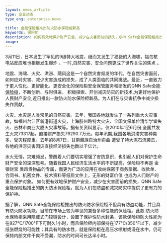 ```yaml
---
layout: news_article
type: 企业动态
type_eng: enterprise-news

title: 全能保险柜推出防火防水保险柜新品
keywords: 保险柜
description: 如何有效地保护财产安全，减少在灾害面前的损失，QNN Safe全能保险柜推出的防火防水保险柜，为人们在防盗和减灾防灾中提供了更有力的保护神。
image: 
---
```

3月11日，日本发生了罕见的9级特大地震，继而又发生了猖獗的大海啸，福岛核电站反应堆也相继发生爆炸 。一时,自然灾害、安全问题更成了世界关注的焦点 。

地震、海啸、火灾、洪涝、飓风这是一个自然灾害频发的年代。在自然灾害面前，如何应对灾害、减少灾害造成的损失，成了人类面临的共同挑战。最近，一直致力于更人性化、更智能化、更安全化的保险柜安全保管服务和研发的QNN Safe全能[保险柜](http://www.qnnsafe.com/)，不断创新、与时俱进， 积极探索、开创减灾防灾的新技术,为更好地保护人民财产安全,近日推出一款防火防水保险柜新品，为人们在与灾害抗争中减少损失作贡献。

火灾、水灾是人类常见的自然灾害。去年，我国各地就发生了一系列重大火灾事故，如福州台江区新港街道火灾，上海胶州路特大火灾、全国文保单位清华学堂失火、吉林市商业大厦火灾事故等。据有关资料显示，仅2010年1至6月份,全国共发生火灾73317起，直接财产损失79290.7万元。每年汛期,我国各地洪涝灾害种类多，受灾程度重。去年的8月7日，甘南藏族自治州舟曲 遭受了特大泥石流袭击，各地的洪涝灾害因灾直接经济损失也数以千亿计。

水火无情，灾难频发，警醒着人们要切实增强了安防意识，也引起人们对保护生命财产安全的深深思考。随着我国人民经济生活水平的不断提高，保险柜不再是 金银财宝 类昂贵物品的专属，而更为广泛的应用在收纳保密于商务票据、收款单、合同书、机密文件、技术资料等纸质文件上，无形的财富价值 也成为人们财产的重点保护对象。 如何更有效地保护财产安全，减少在灾害面前的损失，QNN Safe全能保险柜推出的防火防水保险柜，就为人们在防盗和减灾防灾中提供了更有力的保护神。

据了解，QNN Safe全能保险柜推出的防火防水保险柜不但具有防盗功能，并且具有防火防水功能，目前在市场上较为罕见的兼备多种性能的保险柜。此款 防火防水保险柜采用隐藏式门铰链设计，设置了保护性防水封条，该款保险柜防火性能为在927℃/1700℉下可耐久1小时，而且保险柜内部保持在177℃/350℉以下，减少纸张燃烧的可能性；其具有的防水性，就是保险柜在高压水喷射或浸在水中，仍可保持内部文件干爽不受潮，防水的时间可长达半小时。

